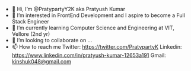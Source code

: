 - 👋 Hi, I’m @PratypartyY2K aka Pratyush Kumar
- 👀 I’m interested in FrontEnd Development and I aspire to become a Full Stack Engineer
- 🌱 I’m currently learning Computer Science and Engineering at VIT, Vellore (2nd yr)
- 💞️ I’m looking to collaborate on ...
- 📫 How to reach me
  Twitter: https://twitter.com/PratypartyK
  Linkedin: https://www.linkedin.com/in/pratyush-kumar-12653a191
  Gmail: kinshuk048@gmail.com

<!---
PratypartyY2K/PratypartyY2K is a ✨ special ✨ repository because its `README.md` (this file) appears on your GitHub profile.
You can click the Preview link to take a look at your changes.
--->
